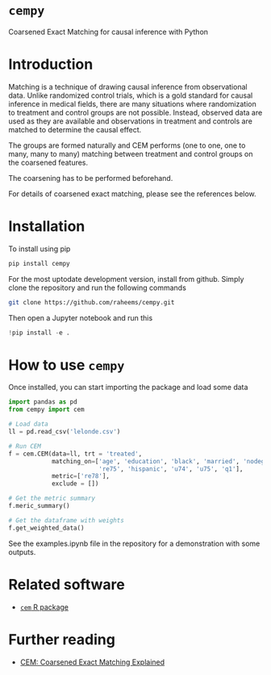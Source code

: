# `cempy`

Coarsened Exact Matching for causal inference with Python

# Introduction

Matching is a technique of drawing causal inference from observational data. Unlike randomized control trials, which is a gold standard for causal inference in medical fields, there are many situations where randomization to treatment and control groups are not possible. Instead, observed data are used as they are available and observations in treatment and controls are matched to determine the causal effect. 

The groups are formed naturally and CEM performs (one to one, one to many, many to many) matching between treatment and control groups on the coarsened features.

The coarsening has to be performed beforehand. 

For details of coarsened exact matching, please see the references below.

# Installation

To install using pip

```python
pip install cempy
```

For the most uptodate development version, install from github. Simply clone the repository and run the following commands

```bash
git clone https://github.com/raheems/cempy.git
```

Then open a Jupyter notebook and run this
```python
!pip install -e .
```

# How to use `cempy`

Once installed, you can start importing the package and load some data

```python
import pandas as pd
from cempy import cem

# Load data
ll = pd.read_csv('lelonde.csv')

# Run CEM
f = cem.CEM(data=ll, trt = 'treated', 
            matching_on=['age', 'education', 'black', 'married', 'nodegree', 're74',
                         're75', 'hispanic', 'u74', 'u75', 'q1'], 
            metric=['re78'], 
            exclude = [])

# Get the metric summary
f.meric_summary()

# Get the dataframe with weights 
f.get_weighted_data()
```

See the examples.ipynb file in the repository for a demonstration with some outputs.

# Related software

- [`cem` R package](https://cran.r-project.org/web/packages/cem/vignettes/cem.pdf)

# Further reading

- [CEM: Coarsened Exact Matching Explained](https://medium.com/@devmotivation/cem-coarsened-exact-matching-explained-7f4d64acc5ef)
